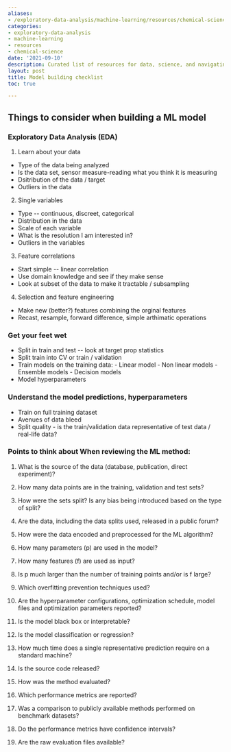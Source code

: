 ```yaml
---
aliases:
- /exploratory-data-analysis/machine-learning/resources/chemical-science/2021/09/10/ML_checklit
categories:
- exploratory-data-analysis
- machine-learning
- resources
- chemical-science
date: '2021-09-10'
description: Curated list of resources for data, science, and navigating life
layout: post
title: Model building checklist
toc: true

---
```


## Things to consider when building a ML model


### Exploratory Data Analysis (EDA)

1. Learn about your data 
* Type of the data being analyzed  
* Is the data set, sensor measure-reading what you think it is measuring
* Dsitribution of the data / target 
* Outliers in the data 

2. Single variables 
* Type -- continuous, discreet, categorical 
* Distribution in the data 
* Scale of each variable 
* What is the resolution I am interested in? 
* Outliers in the variables 

3. Feature correlations
* Start simple -- linear correlation 
* Use domain knowledge and see if they make sense 
* Look at subset of the data to make it tractable / subsampling 

4. Selection and feature engineering 
* Make new (better?) features combining the orginal features 
* Recast, resample, forward difference, simple arthimatic operations 

### Get your feet wet  

* Split in train and test -- look at target prop statistics 
* Split train into CV or train / validation 
* Train models on the training data: 
        - Linear model
        - Non linear models 
        - Ensemble models 
        - Decision models 
* Model hyperparameters 

### Understand the model predictions, hyperparameters 

* Train on full training dataset 
* Avenues of data bleed 
* Split quality - is the train/validation data representative of test data / real-life data?  


### Points to think about When reviewing the ML method:

1. What is the source of the data (database, publication, direct experiment)? 

2. How many data points are in the training, validation and test sets? 

3. How were the sets split? Is any bias being introduced based on the type of split? 

4. Are the data, including the data splits used, released in a public forum? 

5. How were the data encoded and preprocessed for the ML algorithm?

6. How many parameters (p) are used in the model? 

7. How many features (f) are used as input? 

8. Is p much larger than the number of training points and/or is f large?

9. Which overfitting prevention techniques used?

10. Are the hyperparameter configurations, optimization schedule, model files and optimization parameters reported? 

11. Is the model black box or interpretable? 

12. Is the model classification or regression?

13. How much time does a single representative prediction require on a standard machine?

14. Is the source code released? 

15. How was the method evaluated?

16. Which performance metrics are reported?

17. Was a comparison to publicly available methods performed on benchmark datasets?

18. Do the performance metrics have confidence intervals?

19. Are the raw evaluation files available? 

